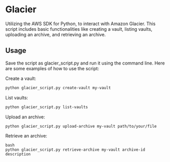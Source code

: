 # Glacier
Utilizing the AWS SDK for Python, to interact with Amazon Glacier. This script includes basic functionalities like creating a vault, listing vaults, uploading an archive, and retrieving an archive.

## Usage

Save the script as glacier_script.py and run it using the command line. Here are some examples of how to use the script:

Create a vault:

```bash
python glacier_script.py create-vault my-vault
```

List vaults:

```bash
python glacier_script.py list-vaults
```

Upload an archive:

```bash
python glacier_script.py upload-archive my-vault path/to/your/file
```

Retrieve an archive:

```
bash
python glacier_script.py retrieve-archive my-vault archive-id description
```
